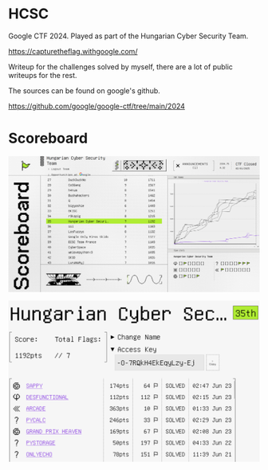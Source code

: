 # HCSC

Google CTF 2024. Played as part of the Hungarian Cyber Security Team.

<https://capturetheflag.withgoogle.com/>

Writeup for the challenges solved by myself, there are a lot of public writeups for the rest.

The sources can be found on google's github.

<https://github.com/google/google-ctf/tree/main/2024>

# Scoreboard 
![](scoreboard.png)

![](scores.png)